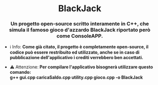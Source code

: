 <h1 align="center"> BlackJack</h1>
<h3 align="center">Un progetto open-source scritto interamente in C++, che simula il famoso gioco d'azzardo BlackJack riportato però come ConsoleAPP.</h3>

- ℹ️ Info: **Come già citato, il progetto è completamente open-source, il codice può essere restribuito ed utilizzato, anche se in caso di pubblicazione dell'applicativo i crediti verrebbero ben accettati.**

- ⚠️ Attenzione: **Per compilare l'applicativo bisognerà utilizzare questo comando: <br>**
**g++ gui.cpp caricaSaldo.cpp utility.cpp gioco.cpp -o BlackJack**
  
<p align="left">
</p>


